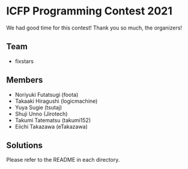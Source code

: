 # ICFP Programming Contest 2021

We had good time for this contest!
Thank you so much, the organizers!

## Team
* fixstars

## Members
* Noriyuki Futatsugi (foota)
* Takaaki Hiragushi (logicmachine)
* Yuya Sugie (tsutaj)
* Shuji Unno (Jirotech)
* Takumi Tatematsu (takumi152)
* Eiichi Takazawa (eTakazawa)

## Solutions

Please refer to the README in each directory.
